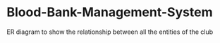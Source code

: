 # Blood-Bank-Management-System
ER diagram to show the relationship between all the entities of the club
